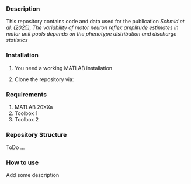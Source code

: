 ### Description
This repository contains code and data used for the publication *Schmid et al. (2025), The variability of motor neuron reflex amplitude estimates in motor unit pools depends on the phenotype distribution and discharge statistics*

### Installation
1. You need a working MATLAB installation

2. Clone the repository via:


### Requirements
1. MATLAB 20XXa
2. Toolbox 1
3. Toolbox 2


### Repository Structure 
ToDo ...

### How to use 
Add some description
